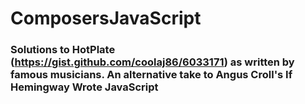 # ComposersJavaScript

### Solutions to HotPlate (https://gist.github.com/coolaj86/6033171) as written by famous musicians. An alternative take to Angus Croll's If Hemingway Wrote JavaScript
